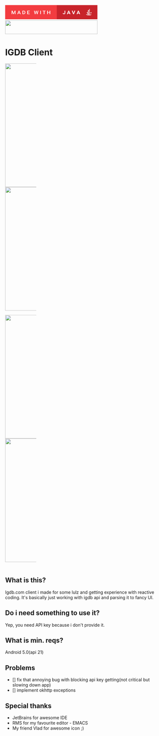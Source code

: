 <div style="display: inline-block;">
<img src="https://raw.githubusercontent.com/schvabodka-man/Custom-Badges/master/Languages/Java/png/Java%20xxxhdpi.png" width="300" height="46">
<a href="url"><img src="http://forthebadge.com/images/badges/built-for-android.svg" width="300" height="45"></a>
</div>

# IGDB Client
<div style="max-width: 20%;max-height: 20%;display: inline-block; align: center;">
<a href="url"><img src="https://raw.githubusercontent.com/schvabodka-man/Screenshots/master/projects/igdb/game.png" height="400" width="200"  align="left"></a>

<a href="url"><img src="https://raw.githubusercontent.com/schvabodka-man/Screenshots/master/projects/igdb/game2.png"  height="400" width="200" align="center"></a>

<a href="url"><img src="https://raw.githubusercontent.com/schvabodka-man/Screenshots/master/projects/igdb/search.png" height="400" width="200" align="left"></a>

<a href="url"><img src="https://raw.githubusercontent.com/schvabodka-man/Screenshots/master/projects/igdb/dev.png" height="400" width="200" ></a>
</div>

## What is this?
Igdb.com client i made for some lulz and getting experience with reactive coding. It's basically just working with igdb api and parsing it to fancy UI.

## Do i need something to use it?
Yep, you need API key because i don't provide it.

## What is min. reqs?
Android 5.0(api 21)

## Problems
* [] fix that annoying bug with blocking api key getting(not critical but slowing down app)
* [] implement okhttp exceptions

## Special thanks
* JetBrains for awesome IDE
* RMS for my favourite editor - EMACS
* My friend Vlad for awesome icon ;)
